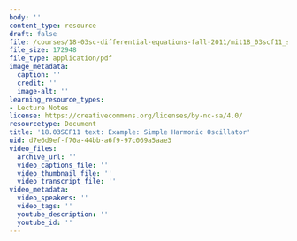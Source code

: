 ```yaml
---
body: ''
content_type: resource
draft: false
file: /courses/18-03sc-differential-equations-fall-2011/mit18_03scf11_s23_1text.pdf
file_size: 172948
file_type: application/pdf
image_metadata:
  caption: ''
  credit: ''
  image-alt: ''
learning_resource_types:
- Lecture Notes
license: https://creativecommons.org/licenses/by-nc-sa/4.0/
resourcetype: Document
title: '18.03SCF11 text: Example: Simple Harmonic Oscillator'
uid: d7e6d9ef-f70a-44bb-a6f9-97c069a5aae3
video_files:
  archive_url: ''
  video_captions_file: ''
  video_thumbnail_file: ''
  video_transcript_file: ''
video_metadata:
  video_speakers: ''
  video_tags: ''
  youtube_description: ''
  youtube_id: ''
---
```

